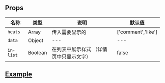 ## Props

| 名称			| 类型	     | 说明	                                | 默认值		       |
| ---			| ---	     	| ---	                                 | ---		          |
| `heats`		| Array	    	|	传入需要显示的                        | ['comment','like'] |
| `data`        | Object	    | ---	                            	 | ---			      |
| `in-list`	    | Boolean	    | 在列表中展示样式 （详情页中只显示文字）    | false		       |


## [Example](http://localhost/demo/hot)